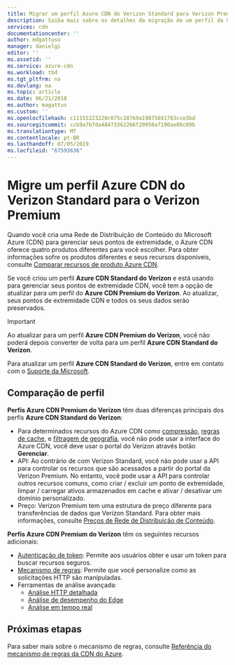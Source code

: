 ```yaml
---
title: Migrar um perfil Azure CDN do Verizon Standard para Verizon Premium | Microsoft Docs
description: Saiba mais sobre os detalhes da migração de um perfil da Verizon Standard para o Verizon Premium.
services: cdn
documentationcenter: ''
author: mdgattuso
manager: danielgi
editor: ''
ms.assetid: ''
ms.service: azure-cdn
ms.workload: tbd
ms.tgt_pltfrm: na
ms.devlang: na
ms.topic: article
ms.date: 06/21/2018
ms.author: magattus
ms.custom: ''
ms.openlocfilehash: c11155223220c075c28769a19875691783cce3bd
ms.sourcegitcommit: ccb9a7b7da48473362266f20950af190ae88c09b
ms.translationtype: MT
ms.contentlocale: pt-BR
ms.lasthandoff: 07/05/2019
ms.locfileid: "67593636"
---
```

# <a name="migrate-an-azure-cdn-profile-from-standard-verizon-to-premium-verizon"></a>Migre um perfil Azure CDN do Verizon Standard para o Verizon Premium

Quando você cria uma Rede de Distribuição de Conteúdo do Microsoft Azure (CDN) para gerenciar seus pontos de extremidade, o Azure CDN oferece quatro produtos diferentes para você escolher. Para obter informações sofre os produtos diferentes e seus recursos disponíveis, consulte [Comparar recursos de produto Azure CDN](cdn-features.md).

Se você criou um perfil **Azure CDN Standard do Verizon** e está usando para gerenciar seus pontos de extremidade CDN, você tem a opção de atualizar para um perfil do **Azure CDN Premium do  Verizon**. Ao atualizar, seus pontos de extremidade CDN e todos os seus dados serão preservados. 

> [!IMPORTANT]
> Ao atualizar para um perfil **Azure CDN Premium do Verizon**, você não poderá depois converter de volta para um perfil  **Azure CDN Standard do Verizon**.
> 

Para atualizar um perfil **Azure CDN Standard do Verizon**, entre em contato com o [Suporte da Microsoft](https://azure.microsoft.com/support/options/).

## <a name="profile-comparison"></a>Comparação de perfil
**Perfis Azure CDN Premium do Verizon** têm duas diferenças principais dos perfis **Azure CDN Standard do Verizon**:
- Para determinados recursos do Azure CDN como [compressão](cdn-improve-performance.md), [regras de cache](cdn-caching-rules.md), e [filtragem de geografia](cdn-restrict-access-by-country.md), você não pode usar a interface do Azure CDN, você deve usar o portal do Verizon através botão **Gerenciar**.
- API: Ao contrário de com Verizon Standard, você não pode usar a API para controlar os recursos que são acessados a partir do portal da Verizon Premium. No entanto, você pode usar a API para controlar outros recursos comuns, como criar / excluir um ponto de extremidade, limpar / carregar ativos armazenados em cache e ativar / desativar um domínio personalizado.
- Preço: Verizon Premium tem uma estrutura de preço diferente para transferências de dados que Verizon Standard. Para obter mais informações, consulte [Preços de Rede de Distribuição de Conteúdo](https://azure.microsoft.com/pricing/details/cdn/).

**Perfis Azure CDN Premium do Verizon** têm os seguintes recursos adicionais:
- [Autenticação de token](cdn-token-auth.md): Permite aos usuários obter e usar um token para buscar recursos seguros.
- [Mecanismo de regras](cdn-rules-engine.md): Permite que você personalize como as solicitações HTTP são manipuladas.
- Ferramentas de análise avançada:
   - [Análise HTTP detalhada](cdn-advanced-http-reports.md)
   - [Análise de desempenho do Edge](cdn-edge-performance.md)
   - [Análise em tempo real](cdn-real-time-alerts.md)


## <a name="next-steps"></a>Próximas etapas
Para saber mais sobre o mecanismo de regras, consulte [Referência do mecanismo de regras da CDN do Azure](cdn-rules-engine-reference.md).

